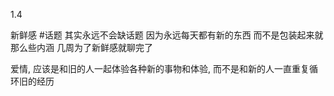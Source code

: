 1.4

新鲜感
#话题
其实永远不会缺话题
因为永远每天都有新的东西
而不是包装起来就那么些内涵
几周为了新鲜感就聊完了

爱情, 应该是和旧的人一起体验各种新的事物和体验, 而不是和新的人一直重复循环旧的经历